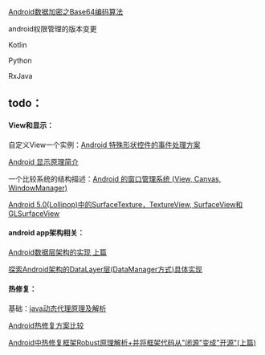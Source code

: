 [Android数据加密之Base64编码算法](http://www.cnblogs.com/whoislcj/p/5887859.html)

android权限管理的版本变更

Kotlin

Python

RxJava





## todo：

#### View和显示：

自定义View一个实例：[Android 特殊形状控件的事件处理方案](https://www.diycode.cc/topics/429)

[Android 显示原理简介](http://djt.qq.com/article/view/987)

一个比较系统的结构描述：[Android 的窗口管理系统 \(View, Canvas, WindowManager\)](http://www.cnblogs.com/samchen2009/p/3367496.html)

[Android 5.0\(Lollipop\)中的SurfaceTexture，TextureView, SurfaceView和GLSurfaceView](http://www.bubuko.com/infodetail-656030.html)

#### android app架构相关：

[Android数据层架构的实现 上篇](https://www.jianshu.com/p/60e5ebf0096a)

[探索Android架构的DataLayer层\(DataManager方式\)具体实现](https://www.jianshu.com/p/bd016792a7b9)

#### 热修复：

基础：[java动态代理原理及解析](http://blog.csdn.net/scplove/article/details/52451899)

[Android热修复方案比较](https://www.jianshu.com/p/eec0ab6800a4)

[Android中热修复框架Robust原理解析+并将框架代码从"闭源"变成"开源"\(上篇\)](http://blog.csdn.net/maiduoudo/article/details/53783016)



